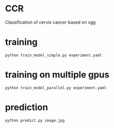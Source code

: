# CCR
Classification of cervix cancer based on vgg

# training

```
python train_model_simple.py experiment.yaml
```

# training on multiple gpus

```
python train_model_parallel.py experiment.yaml
```

# prediction

```
python predict.py image.jpg
```
